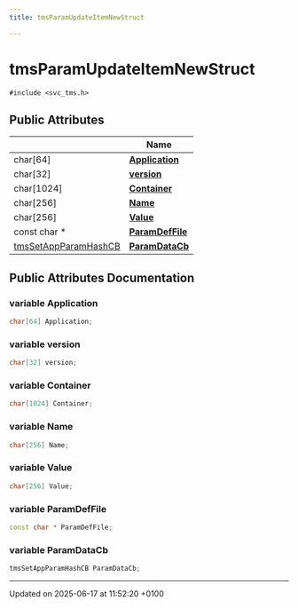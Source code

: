 ```yaml
---
title: tmsParamUpdateItemNewStruct

---
```


# tmsParamUpdateItemNewStruct






`#include <svc_tms.h>`

## Public Attributes

|                | Name           |
| -------------- | -------------- |
| char[64] | **[Application](structtms_param_update_item_new_struct.md#variable-application)**  |
| char[32] | **[version](structtms_param_update_item_new_struct.md#variable-version)**  |
| char[1024] | **[Container](structtms_param_update_item_new_struct.md#variable-container)**  |
| char[256] | **[Name](structtms_param_update_item_new_struct.md#variable-name)**  |
| char[256] | **[Value](structtms_param_update_item_new_struct.md#variable-value)**  |
| const char * | **[ParamDefFile](structtms_param_update_item_new_struct.md#variable-paramdeffile)**  |
| [tmsSetAppParamHashCB](svc__tms_8h.md#typedef-tmssetappparamhashcb) | **[ParamDataCb](structtms_param_update_item_new_struct.md#variable-paramdatacb)**  |

## Public Attributes Documentation

### variable Application

```cpp
char[64] Application;
```


### variable version

```cpp
char[32] version;
```


### variable Container

```cpp
char[1024] Container;
```


### variable Name

```cpp
char[256] Name;
```


### variable Value

```cpp
char[256] Value;
```


### variable ParamDefFile

```cpp
const char * ParamDefFile;
```


### variable ParamDataCb

```cpp
tmsSetAppParamHashCB ParamDataCb;
```


-------------------------------

Updated on 2025-06-17 at 11:52:20 +0100